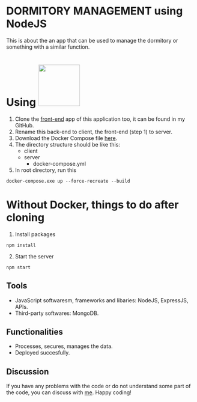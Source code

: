 # DORMITORY MANAGEMENT using NodeJS
This is about the an app that can be used to manage the dormitory or something with a similar function.

# Using <img src="https://img.shields.io/badge/-Docker-007396?logo=docker" width="110" height="auto" />

  1. Clone the [front-end](https://github.com/katyperrycbt/dorm-management-front-end) app of this application too, it can be found in my GitHub.
  2. Rename this back-end to client, the front-end (step 1) to server.
  3. Download the Docker Compose file [here](https://github.com/katyperrycbt/Docker-Compose-Files/blob/main/docker-compose.yml).
  4. The directory structure should be like this:
        - client
        - server
            + docker-compose.yml
  5. In root directory, run this 
```console 
docker-compose.exe up --force-recreate --build 
```
# Without Docker, things to do after cloning
  1. Install packages
```console
npm install
```
  2. Start the server
```console
npm start
```
## Tools
* JavaScript softwaresm, frameworks and libaries: NodeJS, ExpressJS, APIs.
* Third-party softwares: MongoDB.

## Functionalities
* Processes, secures, manages the data.
* Deployed succesfully.

## Discussion
If you have any problems with the code or do not understand some part of the code, you can discuss with [me](mailto:katyperrycbt@gmail.com). Happy coding!
